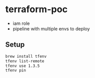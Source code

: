 # terraform-poc

- iam role
- pipeline with multiple envs to deploy

## Setup

```sh
brew install tfenv
tfenv list-remote
tfenv use 1.3.5
tfenv pin
```
